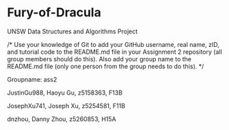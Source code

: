 # Fury-of-Dracula
UNSW Data Structures and Algorithms Project

/*
Use your knowledge of Git to add your GitHub username, real name, zID, and tutorial code to the README.md file in your Assignment 2 repository (all group members should do this). Also add your group name to the README.md file (only one person from the group needs to do this).
*/

Groupname: ass2

JustinGu988, Haoyu Gu, z5158363, F13B

JosephXu741, Joseph Xu, z5254581, F11B

dnzhou, Danny Zhou, z5260853, H15A
